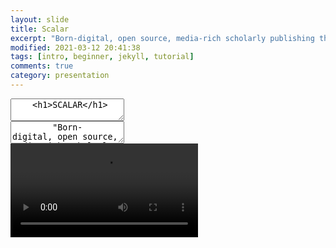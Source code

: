```yaml
---
layout: slide
title: Scalar
excerpt: "Born-digital, open source, media-rich scholarly publishing that's as easy as blogging"
modified: 2021-03-12 20:41:38
tags: [intro, beginner, jekyll, tutorial]
comments: true
category: presentation
---
```

<script src="plugin/markdown/markdown.js"></script>
<script>
  Reveal.initialize({
    plugins: [ RevealMarkdown ]
  });
</script>

<section data-markdown>
  <textarea data-template>
    <h1>SCALAR</h1>
	</textarea>
</section>

<section data-markdown>
  <textarea data-template>
	    "Born-digital, open source, media-rich scholarly publishing,
			that's as easy as blogging."
	</textarea>
</section>

<section data-markdown>
	<script type="text/template">
		- Free, open source, scholarly publishing platform <!-- .element: class="fragment" data-fragment-index="1" -->
		- Non-linear navigation <!-- .element: class="fragment" data-fragment-index="2" -->
		- Media rich <!-- .element: class="fragment" data-fragment-index="3" -->
		</script>
</section>

<section data-markdown>
	<script type="text/template">
		- Supports annotation <!-- .element: class="fragment" data-fragment-index="1" -->
		- As easy to use as most blogging software <!-- .element: class="fragment" data-fragment-index="2" -->
		- Supports collaborative writing <!-- .element: class="fragment" data-fragment-index="3" -->
		</script>
</section>

<section>
  <video data-autoplay src="https://youtu.be/T6k4IpSOgHY"></video>
</section>
<section data-background-image="https://live.staticflickr.com/65535/51074328927_6229eb0439_b_d.jpg"
  data-background-size=“600px" background-position: "center">
</section>

<section data-markdown>
	<script type="text/template">
		- Register for an account [link](https://scalar.me/anvc/scalar/) <!-- .element: class="fragment" data-fragment-index="1" -->
		- Log into Dashboard [link](https://scalar.usc.edu/works/) <!-- .element: class="fragment" data-fragment-index="2" -->

		</script>
</section>
<section data-background-image="https://live.staticflickr.com/65535/51074328927_6229eb0439_b_d.jpg">

</section>
<section data-background-image="https://live.staticflickr.com/65535/51005097175_ecce57a5ea_b_d.jpg">
  <h2>L</h2>
</section>

<section data-markdown>
  <textarea data-template>
	    First thing to do: CREATE a book      
  </textarea>
</section>
<section data markdown>
  <section> Here you can add all your content including pages,</section>
  <section>media, </section>
  <section>and relationships </section>
</section>
<section>
  <div class="r-stack">
    <img class="fragment fade-out" data-fragment-index="0" src="https://placekitten.com/450/300" width="450" height="300">
    <img class="fragment current-visible" data-fragment-index="0" src="https://placekitten.com/300/450" width="300" height="450">
    <img class="fragment" src="https://placekitten.com/400/400" width="400" height="400">
    </div>
</section>
